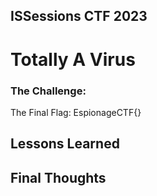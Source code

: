 ## ISSessions CTF 2023 
# Totally A Virus

### The Challenge:

The Final Flag: EspionageCTF{}

## Lessons Learned
## Final Thoughts
